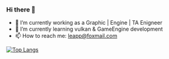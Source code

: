 ### Hi there 👋

- 🔭 I’m currently working as a Graphic | Engine | TA Enigneer
- 🌱 I’m currently learning vulkan & GameEngine development
- 📫 How to reach me: leapp@foxmail.com
  
[![Top Langs](https://github-readme-stats.vercel.app/api/top-langs/?username=WandingPace&layout=compact&hide=html,javascript,c)](https://github.com/anuraghazra/github-readme-stats)
